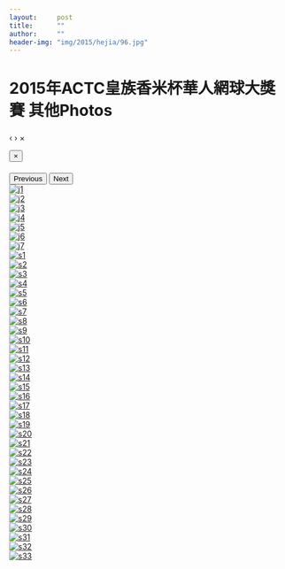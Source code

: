 ```yaml
---
layout:     post
title:      ""
author:     ""
header-img: "img/2015/hejia/96.jpg"
---
```

<h1 class="page-header">2015年ACTC皇族香米杯華人網球大獎賽 其他Photos</h1>

<div id="blueimp-gallery" class="blueimp-gallery" data-use-bootstrap-modal="false">
  <!-- The container for the modal slides -->
  <div class="slides"></div>
  <!-- Controls for the borderless lightbox -->
  <h3 class="title"></h3>
  <a class="prev">‹</a>
  <a class="next">›</a>
  <a class="close">×</a>
  <a class="play-pause"></a>
  <ol class="indicator"></ol>
  <!-- The modal dialog, which will be used to wrap the lightbox content -->
  <div class="modal fade">
    <div class="modal-dialog">
      <div class="modal-content">
        <div class="modal-header">
          <button type="button" class="close" aria-hidden="true">&times;</button>
          <h4 class="modal-title"></h4>
        </div>
        <div class="modal-body next"></div>
        <div class="modal-footer">
          <button type="button" class="btn btn-default pull-left prev">
          <i class="glyphicon glyphicon-chevron-left"></i>
          Previous
          </button>
          <button type="button" class="btn btn-primary next">
          Next
          <i class="glyphicon glyphicon-chevron-right"></i>
          </button>
        </div>
      </div>
    </div>
  </div>
</div>

<div id="links">
  <div class="row text-center">
    <div class="col-xs-4 col-sm-3 col-md-2 col-lg-1">
      <a href="{{ site.baseurl }}/img/2015/jonathan/j1.JPG" title="j1" data-gallery> <img src="{{ site.baseurl }}/img/2015/jonathan/thumbnail/j1.jpg" class="img-responsive img-thumbnail" alt="j1" /> </a>
    </div>
    <div class="col-xs-4 col-sm-3 col-md-2 col-lg-1">
      <a href="{{ site.baseurl }}/img/2015/jonathan/j2.JPG" title="j2" data-gallery> <img src="{{ site.baseurl }}/img/2015/jonathan/thumbnail/j2.jpg" class="img-responsive img-thumbnail" alt="j2" /> </a>
    </div>
    <div class="col-xs-4 col-sm-3 col-md-2 col-lg-1">
      <a href="{{ site.baseurl }}/img/2015/jonathan/j3.JPG" title="j3" data-gallery> <img src="{{ site.baseurl }}/img/2015/jonathan/thumbnail/j3.jpg" class="img-responsive img-thumbnail" alt="j3" /> </a>
    </div>
    <div class="col-xs-4 col-sm-3 col-md-2 col-lg-1">
      <a href="{{ site.baseurl }}/img/2015/jonathan/j4.JPG" title="j4" data-gallery> <img src="{{ site.baseurl }}/img/2015/jonathan/thumbnail/j4.jpg" class="img-responsive img-thumbnail" alt="j4" /> </a>
    </div>
    <div class="col-xs-4 col-sm-3 col-md-2 col-lg-1">
      <a href="{{ site.baseurl }}/img/2015/jonathan/j5.JPG" title="j5" data-gallery> <img src="{{ site.baseurl }}/img/2015/jonathan/thumbnail/j5.jpg" class="img-responsive img-thumbnail" alt="j5" /> </a>
    </div>
    <div class="col-xs-4 col-sm-3 col-md-2 col-lg-1">
      <a href="{{ site.baseurl }}/img/2015/jonathan/j6.JPG" title="j6" data-gallery> <img src="{{ site.baseurl }}/img/2015/jonathan/thumbnail/j6.jpg" class="img-responsive img-thumbnail" alt="j6" /> </a>
    </div>
    <div class="col-xs-4 col-sm-3 col-md-2 col-lg-1">
      <a href="{{ site.baseurl }}/img/2015/jonathan/j7.JPG" title="j7" data-gallery> <img src="{{ site.baseurl }}/img/2015/jonathan/thumbnail/j7.jpg" class="img-responsive img-thumbnail" alt="j7" /> </a>
    </div>
    <div class="col-xs-4 col-sm-3 col-md-2 col-lg-1">
      <a href="{{ site.baseurl }}/img/2015/jonathan/s1.JPG" title="s1" data-gallery> <img src="{{ site.baseurl }}/img/2015/jonathan/thumbnail/s1.jpg" class="img-responsive img-thumbnail" alt="s1" /> </a>
    </div>
    <div class="col-xs-4 col-sm-3 col-md-2 col-lg-1">
      <a href="{{ site.baseurl }}/img/2015/jonathan/s2.JPG" title="s2" data-gallery> <img src="{{ site.baseurl }}/img/2015/jonathan/thumbnail/s2.jpg" class="img-responsive img-thumbnail" alt="s2" /> </a>
    </div>
    <div class="col-xs-4 col-sm-3 col-md-2 col-lg-1">
      <a href="{{ site.baseurl }}/img/2015/jonathan/s3.JPG" title="s3" data-gallery> <img src="{{ site.baseurl }}/img/2015/jonathan/thumbnail/s3.jpg" class="img-responsive img-thumbnail" alt="s3" /> </a>
    </div>
    <div class="col-xs-4 col-sm-3 col-md-2 col-lg-1">
      <a href="{{ site.baseurl }}/img/2015/jonathan/s4.JPG" title="s4" data-gallery> <img src="{{ site.baseurl }}/img/2015/jonathan/thumbnail/s4.jpg" class="img-responsive img-thumbnail" alt="s4" /> </a>
    </div>
    <div class="col-xs-4 col-sm-3 col-md-2 col-lg-1">
      <a href="{{ site.baseurl }}/img/2015/jonathan/s5.JPG" title="s5" data-gallery> <img src="{{ site.baseurl }}/img/2015/jonathan/thumbnail/s5.jpg" class="img-responsive img-thumbnail" alt="s5" /> </a>
    </div>
    <div class="col-xs-4 col-sm-3 col-md-2 col-lg-1">
      <a href="{{ site.baseurl }}/img/2015/jonathan/s6.JPG" title="s6" data-gallery> <img src="{{ site.baseurl }}/img/2015/jonathan/thumbnail/s6.jpg" class="img-responsive img-thumbnail" alt="s6" /> </a>
    </div>
    <div class="col-xs-4 col-sm-3 col-md-2 col-lg-1">
      <a href="{{ site.baseurl }}/img/2015/jonathan/s7.JPG" title="s7" data-gallery> <img src="{{ site.baseurl }}/img/2015/jonathan/thumbnail/s7.jpg" class="img-responsive img-thumbnail" alt="s7" /> </a>
    </div>
    <div class="col-xs-4 col-sm-3 col-md-2 col-lg-1">
      <a href="{{ site.baseurl }}/img/2015/jonathan/s8.JPG" title="s8" data-gallery> <img src="{{ site.baseurl }}/img/2015/jonathan/thumbnail/s8.jpg" class="img-responsive img-thumbnail" alt="s8" /> </a>
    </div>
    <div class="col-xs-4 col-sm-3 col-md-2 col-lg-1">
      <a href="{{ site.baseurl }}/img/2015/jonathan/s9.JPG" title="s9" data-gallery> <img src="{{ site.baseurl }}/img/2015/jonathan/thumbnail/s9.jpg" class="img-responsive img-thumbnail" alt="s9" /> </a>
    </div>
    <div class="col-xs-4 col-sm-3 col-md-2 col-lg-1">
      <a href="{{ site.baseurl }}/img/2015/jonathan/s10.JPG" title="s10" data-gallery> <img src="{{ site.baseurl }}/img/2015/jonathan/thumbnail/s10.jpg" class="img-responsive img-thumbnail" alt="s10" /> </a>
    </div>
    <div class="col-xs-4 col-sm-3 col-md-2 col-lg-1">
      <a href="{{ site.baseurl }}/img/2015/jonathan/s11.JPG" title="s11" data-gallery> <img src="{{ site.baseurl }}/img/2015/jonathan/thumbnail/s11.jpg" class="img-responsive img-thumbnail" alt="s11" /> </a>
    </div>
    <div class="col-xs-4 col-sm-3 col-md-2 col-lg-1">
      <a href="{{ site.baseurl }}/img/2015/jonathan/s12.JPG" title="s12" data-gallery> <img src="{{ site.baseurl }}/img/2015/jonathan/thumbnail/s12.jpg" class="img-responsive img-thumbnail" alt="s12" /> </a>
    </div>
    <div class="col-xs-4 col-sm-3 col-md-2 col-lg-1">
      <a href="{{ site.baseurl }}/img/2015/jonathan/s13.JPG" title="s13" data-gallery> <img src="{{ site.baseurl }}/img/2015/jonathan/thumbnail/s13.jpg" class="img-responsive img-thumbnail" alt="s13" /> </a>
    </div>
    <div class="col-xs-4 col-sm-3 col-md-2 col-lg-1">
      <a href="{{ site.baseurl }}/img/2015/jonathan/s14.JPG" title="s14" data-gallery> <img src="{{ site.baseurl }}/img/2015/jonathan/thumbnail/s14.jpg" class="img-responsive img-thumbnail" alt="s14" /> </a>
    </div>
    <div class="col-xs-4 col-sm-3 col-md-2 col-lg-1">
      <a href="{{ site.baseurl }}/img/2015/jonathan/s15.JPG" title="s15" data-gallery> <img src="{{ site.baseurl }}/img/2015/jonathan/thumbnail/s15.jpg" class="img-responsive img-thumbnail" alt="s15" /> </a>
    </div>
    <div class="col-xs-4 col-sm-3 col-md-2 col-lg-1">
      <a href="{{ site.baseurl }}/img/2015/jonathan/s16.JPG" title="s16" data-gallery> <img src="{{ site.baseurl }}/img/2015/jonathan/thumbnail/s16.jpg" class="img-responsive img-thumbnail" alt="s16" /> </a>
    </div>
    <div class="col-xs-4 col-sm-3 col-md-2 col-lg-1">
      <a href="{{ site.baseurl }}/img/2015/jonathan/s17.JPG" title="s17" data-gallery> <img src="{{ site.baseurl }}/img/2015/jonathan/thumbnail/s17.jpg" class="img-responsive img-thumbnail" alt="s17" /> </a>
    </div>
    <div class="col-xs-4 col-sm-3 col-md-2 col-lg-1">
      <a href="{{ site.baseurl }}/img/2015/jonathan/s18.JPG" title="s18" data-gallery> <img src="{{ site.baseurl }}/img/2015/jonathan/thumbnail/s18.jpg" class="img-responsive img-thumbnail" alt="s18" /> </a>
    </div>
    <div class="col-xs-4 col-sm-3 col-md-2 col-lg-1">
      <a href="{{ site.baseurl }}/img/2015/jonathan/s19.JPG" title="s19" data-gallery> <img src="{{ site.baseurl }}/img/2015/jonathan/thumbnail/s19.jpg" class="img-responsive img-thumbnail" alt="s19" /> </a>
    </div>
    <div class="col-xs-4 col-sm-3 col-md-2 col-lg-1">
      <a href="{{ site.baseurl }}/img/2015/jonathan/s20.JPG" title="s20" data-gallery> <img src="{{ site.baseurl }}/img/2015/jonathan/thumbnail/s20.jpg" class="img-responsive img-thumbnail" alt="s20" /> </a>
    </div>
    <div class="col-xs-4 col-sm-3 col-md-2 col-lg-1">
      <a href="{{ site.baseurl }}/img/2015/jonathan/s21.JPG" title="s21" data-gallery> <img src="{{ site.baseurl }}/img/2015/jonathan/thumbnail/s21.jpg" class="img-responsive img-thumbnail" alt="s21" /> </a>
    </div>
    <div class="col-xs-4 col-sm-3 col-md-2 col-lg-1">
      <a href="{{ site.baseurl }}/img/2015/jonathan/s22.JPG" title="s22" data-gallery> <img src="{{ site.baseurl }}/img/2015/jonathan/thumbnail/s22.jpg" class="img-responsive img-thumbnail" alt="s22" /> </a>
    </div>
    <div class="col-xs-4 col-sm-3 col-md-2 col-lg-1">
      <a href="{{ site.baseurl }}/img/2015/jonathan/s23.JPG" title="s23" data-gallery> <img src="{{ site.baseurl }}/img/2015/jonathan/thumbnail/s23.jpg" class="img-responsive img-thumbnail" alt="s23" /> </a>
    </div>
    <div class="col-xs-4 col-sm-3 col-md-2 col-lg-1">
      <a href="{{ site.baseurl }}/img/2015/jonathan/s24.JPG" title="s24" data-gallery> <img src="{{ site.baseurl }}/img/2015/jonathan/thumbnail/s24.jpg" class="img-responsive img-thumbnail" alt="s24" /> </a>
    </div>
    <div class="col-xs-4 col-sm-3 col-md-2 col-lg-1">
      <a href="{{ site.baseurl }}/img/2015/jonathan/s25.JPG" title="s25" data-gallery> <img src="{{ site.baseurl }}/img/2015/jonathan/thumbnail/s25.jpg" class="img-responsive img-thumbnail" alt="s25" /> </a>
    </div>
    <div class="col-xs-4 col-sm-3 col-md-2 col-lg-1">
      <a href="{{ site.baseurl }}/img/2015/jonathan/s26.JPG" title="s26" data-gallery> <img src="{{ site.baseurl }}/img/2015/jonathan/thumbnail/s26.jpg" class="img-responsive img-thumbnail" alt="s26" /> </a>
    </div>
    <div class="col-xs-4 col-sm-3 col-md-2 col-lg-1">
      <a href="{{ site.baseurl }}/img/2015/jonathan/s27.JPG" title="s27" data-gallery> <img src="{{ site.baseurl }}/img/2015/jonathan/thumbnail/s27.jpg" class="img-responsive img-thumbnail" alt="s27" /> </a>
    </div>
    <div class="col-xs-4 col-sm-3 col-md-2 col-lg-1">
      <a href="{{ site.baseurl }}/img/2015/jonathan/s28.JPG" title="s28" data-gallery> <img src="{{ site.baseurl }}/img/2015/jonathan/thumbnail/s28.jpg" class="img-responsive img-thumbnail" alt="s28" /> </a>
    </div>
    <div class="col-xs-4 col-sm-3 col-md-2 col-lg-1">
      <a href="{{ site.baseurl }}/img/2015/jonathan/s29.JPG" title="s29" data-gallery> <img src="{{ site.baseurl }}/img/2015/jonathan/thumbnail/s29.jpg" class="img-responsive img-thumbnail" alt="s29" /> </a>
    </div>
    <div class="col-xs-4 col-sm-3 col-md-2 col-lg-1">
      <a href="{{ site.baseurl }}/img/2015/jonathan/s30.JPG" title="s30" data-gallery> <img src="{{ site.baseurl }}/img/2015/jonathan/thumbnail/s30.jpg" class="img-responsive img-thumbnail" alt="s30" /> </a>
    </div>
    <div class="col-xs-4 col-sm-3 col-md-2 col-lg-1">
      <a href="{{ site.baseurl }}/img/2015/jonathan/s31.JPG" title="s31" data-gallery> <img src="{{ site.baseurl }}/img/2015/jonathan/thumbnail/s31.jpg" class="img-responsive img-thumbnail" alt="s31" /> </a>
    </div>
    <div class="col-xs-4 col-sm-3 col-md-2 col-lg-1">
      <a href="{{ site.baseurl }}/img/2015/jonathan/s32.JPG" title="s32" data-gallery> <img src="{{ site.baseurl }}/img/2015/jonathan/thumbnail/s32.jpg" class="img-responsive img-thumbnail" alt="s32" /> </a>
    </div>
    <div class="col-xs-4 col-sm-3 col-md-2 col-lg-1">
      <a href="{{ site.baseurl }}/img/2015/jonathan/s33.JPG" title="s33" data-gallery> <img src="{{ site.baseurl }}/img/2015/jonathan/thumbnail/s33.jpg" class="img-responsive img-thumbnail" alt="s33" /> </a>
    </div>
</div>
<!-- The Bootstrap Image Gallery lightbox, should be a child element of the document body -->
